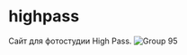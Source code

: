 # highpass
Сайт для фотостудии High Pass. 
![Group 95](https://user-images.githubusercontent.com/93333380/189950570-36be67a4-338a-4653-884c-7da71ee5635c.jpeg)
